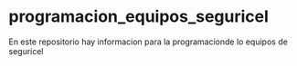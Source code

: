 # programacion_equipos_seguricel
En este repositorio hay informacion para la programacionde lo equipos de seguricel
